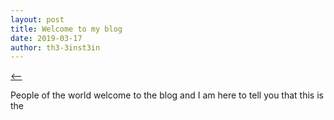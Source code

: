 ```yaml
---
layout: post
title: Welcome to my blog
date: 2019-03-17
author: th3-3inst3in
---
```


[<--](./)

People of the world welcome to the  blog and I am here to tell you that this is the
